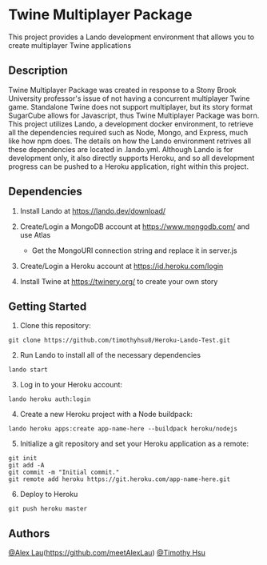 # Twine Multiplayer Package
This project provides a Lando development environment that allows you to create multiplayer Twine applications

## Description
Twine Multiplayer Package was created in response to a Stony Brook University professor's issue of not having a concurrent multiplayer Twine game. Standalone Twine does not support multiplayer, but its story format SugarCube allows for Javascript, thus Twine Multiplayer Package was born. This project utilizes Lando, a development docker environment, to retrieve all the dependencies required such as Node, Mongo, and Express, much like how npm does. The details on how the Lando environment retrives all these dependencies are located in .lando.yml. Although Lando is for development only, it also directly supports Heroku, and so all development progress can be pushed to a Heroku application, right within this project. 

## Dependencies
1. Install Lando at https://lando.dev/download/

2. Create/Login a MongoDB account at https://www.mongodb.com/ and use Atlas
    - Get the MongoURI connection string and replace it in server.js

3. Create/Login a Heroku account at https://id.heroku.com/login

4. Install Twine at https://twinery.org/ to create your own story

## Getting Started
1. Clone this repository:
```
git clone https://github.com/timothyhsu8/Heroku-Lando-Test.git
```
2. Run Lando to install all of the necessary dependencies
```
lando start
```
3. Log in to your Heroku account:
```
lando heroku auth:login
```
4. Create a new Heroku project with a Node buildpack:
```
lando heroku apps:create app-name-here --buildpack heroku/nodejs
```
5. Initialize a git repository and set your Heroku application as a remote:
```
git init
git add -A
git commit -m "Initial commit."
git remote add heroku https://git.heroku.com/app-name-here.git
```
6. Deploy to Heroku
```
git push heroku master
```

## Authors
[@Alex Lau](alexlau347@gmail.com)(https://github.com/meetAlexLau)
[@Timothy Hsu](https://github.com/timothyhsu8)